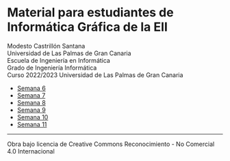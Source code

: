 # Material para estudiantes de Informática Gráfica de la EII

Modesto Castrillón Santana  
Universidad de Las Palmas de Gran Canaria  
Escuela de Ingeniería en Informática  
Grado de Ingeniería Informática  
Curso 2022/2023
Universidad de Las Palmas de Gran Canaria



- [Semana 6](S6/README.md)
- [Semana 7](S7/README.md)
- [Semana 8](S8/README.md)
- [Semana 9](S9/README.md)
- [Semana 10](S10/README.md)
- [Semana 11](S11/README.md)

***
Obra bajo licencia de Creative Commons Reconocimiento - No Comercial 4.0 Internacional
